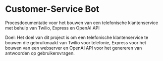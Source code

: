# Customer-Service Bot

Procesdocumentatie voor het bouwen van een telefonische klantenservice met behulp van Twilio, Express en OpenAI API

Doel:
Het doel van dit project is om een telefonische klantenservice te bouwen die gebruikmaakt van Twilio voor telefonie, Express voor het bouwen van een webserver en OpenAI API voor het genereren van antwoorden op gebruikersvragen.
